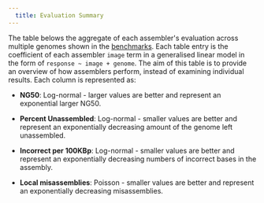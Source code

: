 ```yaml
---
  title: Evaluation Summary
---
```


The table belows the aggregate of each assembler's evaluation across multiple
genomes shown in the [benchmarks](/benchmarks/). Each table entry is the
coefficient of each assembler `image` term in a generalised linear model in the
form of `response ~ image + genome`. The aim of this table is to provide an
overview of how assemblers perform, instead of examining individual results.
Each column is represented as:

  * **NG50**: Log-normal - larger values are better and represent an
    exponential larger NG50.

  * **Percent Unassembled**: Log-normal - smaller values are better and
    represent an exponentially decreasing amount of the genome left
    unassembled.

  * **Incorrect per 100KBp**: Log-normal - smaller values are better and
    represent an exponentially decreasing numbers of incorrect bases in the
    assembly.

  * **Local misassemblies**: Poisson - smaller values are better and represent
    an exponentially decreasing misassemblies.
